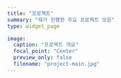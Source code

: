 ```yaml
---
title: "프로젝트"
summary: "제가 진행한 주요 프로젝트 모음"
type: widget_page

image:
  caption: "프로젝트 개요"
  focal_point: "Center"
  preview_only: false
  filename: "project-main.jpg"
---
```

